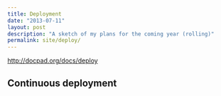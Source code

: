 ```yaml
---
title: Deployment
date: "2013-07-11"
layout: post
description: "A sketch of my plans for the coming year (rolling)"
permalink: site/deploy/
---
```


http://docpad.org/docs/deploy

## Continuous deployment